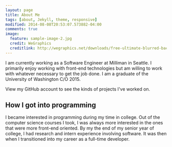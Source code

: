 ```yaml
---
layout: page
title: About Me
tags: [about, Jekyll, theme, responsive]
modified: 2014-08-08T20:53:07.573882-04:00
comments: true
image:
  feature: sample-image-2.jpg
  credit: WeGraphics
  creditlink: http://wegraphics.net/downloads/free-ultimate-blurred-background-pack/
---
```


I am currently working as a Software Engineer at Milliman in Seattle. I primarily enjoy working with
front-end technologies but am willing to work with whatever necessary to get the job done. I am a graduate of the University of Washington C/O 2015.

View my GitHub account to see the kinds of projects I've worked on.

## How I got into programming

I became interested in programming during my time in college. Out of the computer science courses I took, I was always more interested in the ones that were more front-end oriented. By my the end of my senior year of college, I had research and intern experience involving software. It was then when I transitioned into my career as a full-time developer.
